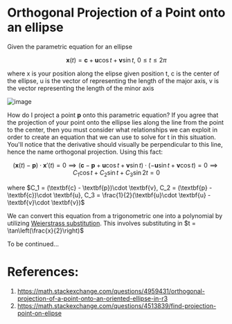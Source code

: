 # Orthogonal Projection of a Point onto an ellipse

Given the parametric equation for an ellipse

$$\textbf{x}(t) = \textbf{c} + \textbf{u}\cos{t} + \textbf{v}\sin{t},\ 0 \le t \le 2\pi$$

where x is your position along the elipse given position t, c is the center of the ellipse, u is the vector of representing the length of the major axis, v is the vector representing the length of the minor axis

![image](https://github.com/user-attachments/assets/7898f859-6bf1-44de-bbe7-69b6a730e96c)

How do I project a point $\textbf{p}$ onto this parametric equation? If you agree that the projection of your point onto the ellipse lies along the line from the point to the center, then you must consider what relationships we can exploit in order to create an equation that we can use to solve for t in this situation. You'll notice that the derivative should visually be perpendicular to this line, hence the name orthogonal projection. Using this fact:

$$(\textbf{x}(t) - \textbf{p})\cdot \textbf{x}'(t) = 0 \implies (\textbf{c} - \textbf{p} + \textbf{u}\cos{t} + \textbf{v}\sin{t})\cdot (-\textbf{u}\sin{t} + \textbf{v}\cos{t}) = 0 \implies C_1\cos{t} + C_2\sin{t} + C_3\sin{2t} = 0$$

where $C_1 = (\textbf{c} - \textbf{p})\cdot \textbf{v}, C_2 = (\textbf{p} - \textbf{c})\cdot \textbf{u}, C_3 = \frac{1}{2}(\textbf{u}\cdot \textbf{u} - \textbf{v}\cdot \textbf{v})$

We can convert this equation from a trigonometric one into a polynomial by utilizing [Weierstrass substitution](https://en.wikipedia.org/wiki/Tangent_half-angle_substitution). This involves substituting in $t = \tan\left(\frac{x}{2}\right)$

To be continued...

# References:
1. https://math.stackexchange.com/questions/4959431/orthogonal-projection-of-a-point-onto-an-oriented-ellipse-in-r3
2. https://math.stackexchange.com/questions/4513839/find-projection-point-on-elipse
